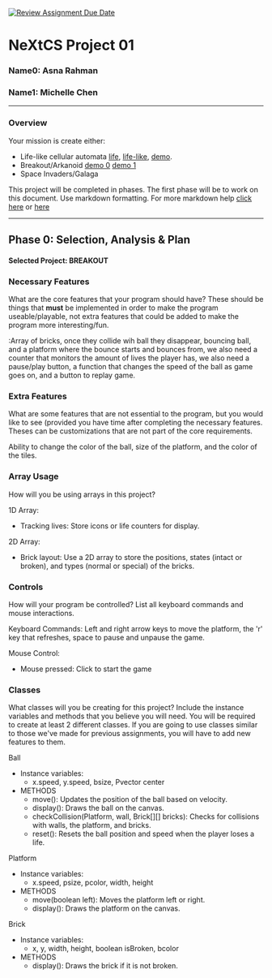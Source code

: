 [![Review Assignment Due Date](https://classroom.github.com/assets/deadline-readme-button-22041afd0340ce965d47ae6ef1cefeee28c7c493a6346c4f15d667ab976d596c.svg)](https://classroom.github.com/a/2bl0h1Mb)
# NeXtCS Project 01
### Name0: Asna Rahman
### Name1: Michelle Chen
---

### Overview
Your mission is create either:
- Life-like cellular automata [life](https://en.wikipedia.org/wiki/Conway%27s_Game_of_Life), [life-like](https://en.wikipedia.org/wiki/Life-like_cellular_automaton), [demo](https://www.netlogoweb.org/launch#https://www.netlogoweb.org/assets/modelslib/Sample%20Models/Computer%20Science/Cellular%20Automata/Life.nlogo).
- Breakout/Arkanoid [demo 0](https://elgoog.im/breakout/)  [demo 1](https://www.crazygames.com/game/atari-breakout)
- Space Invaders/Galaga

This project will be completed in phases. The first phase will be to work on this document. Use markdown formatting. For more markdown help [click here](https://github.com/adam-p/markdown-here/wiki/Markdown-Cheatsheet) or [here](https://docs.github.com/en/get-started/writing-on-github/getting-started-with-writing-and-formatting-on-github/basic-writing-and-formatting-syntax)


---

## Phase 0: Selection, Analysis & Plan

#### Selected Project: BREAKOUT

### Necessary Features
What are the core features that your program should have? These should be things that __must__ be implemented in order to make the program useable/playable, not extra features that could be added to make the program more interesting/fun.

:Array of bricks, once they collide wih ball they disappear, bouncing ball, and a platform where the bounce starts and bounces from, we also need a counter that monitors the amount of lives the player has, we also need a pause/play button, a function that changes the speed of the ball as game goes on, and a button to replay game. 

### Extra Features
What are some features that are not essential to the program, but you would like to see (provided you have time after completing the necessary features. Theses can be customizations that are not part of the core requirements.

Ability to change the color of the ball, size of the platform, and the color of the tiles. 

### Array Usage
How will you be using arrays in this project?

1D Array:
- Tracking lives: Store icons or life counters for display.
  
2D Array:
- Brick layout: Use a 2D array to store the positions, states (intact or broken), and types (normal or special) of the bricks.


### Controls
How will your program be controlled? List all keyboard commands and mouse interactions.

Keyboard Commands:
Left and right arrow keys to move the platform, the 'r' key that refreshes, space to pause and unpause the game.

Mouse Control:
- Mouse pressed: Click to start the game


### Classes
What classes will you be creating for this project? Include the instance variables and methods that you believe you will need. You will be required to create at least 2 different classes. If you are going to use classes similar to those we've made for previous assignments, you will have to add new features to them.

Ball
- Instance variables:
  - x.speed, y.speed, bsize, Pvector center
- METHODS
  - move(): Updates the position of the ball based on velocity.
  - display(): Draws the ball on the canvas.
  - checkCollision(Platform, wall, Brick[][] bricks): Checks for collisions with walls, the platform, and bricks.
  - reset(): Resets the ball position and speed when the player loses a life.

Platform
- Instance variables:
  - x.speed, psize, pcolor, width, height
- METHODS
  - move(boolean left): Moves the platform left or right.
  - display(): Draws the platform on the canvas.

Brick
- Instance variables:
  - x, y, width, height, boolean isBroken, bcolor
- METHODS
  - display(): Draws the brick if it is not broken.
